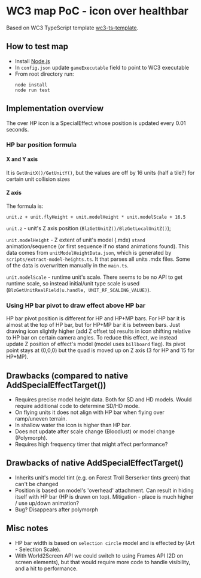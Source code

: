 # WC3 map PoC - icon over healthbar

Based on WC3 TypeScript template [wc3-ts-template](https://cipherxof.github.io/w3ts/docs/getting-started).

## How to test map

* Install [Node.js](https://nodejs.org/en/download)
* In `config.json` update `gameExecutable` field to point to WC3 executable
* From root directory run:
    ```shell
    node install
    node run test
    ```

## Implementation overview

The over HP icon is a SpecialEffect whose position is updated every 0.01 seconds.

### HP bar position formula

#### X and Y axis

It is `GetUnitX()/GetUnitY()`, but the values are off by 16 units (half a tile?) for certain unit collision sizes

#### Z axis

The formula is:

`unit.z + unit.flyHeight + unit.modelHeight * unit.modelScale + 16.5`

`unit.z` - unit's Z axis position (`BlzGetUnitZ()/BlzGetLocalUnitZ()`);

`unit.modelHeight` - Z extent of unit's model (.mdx) `stand` animation/sequence (or first sequence if no stand
animations found).
This data comes from `unitModelHeightData.json`, which is generated by `scripts/extract-model-heights.ts`.
It that parses all units .mdx files.
Some of the data is overwritten manually in the `main.ts`.

`unit.modelScale` - runtime unit's scale. There seems to be no API to get runtime scale, so instead initial/unit type
scale is used (`BlzGetUnitRealField(u.handle, UNIT_RF_SCALING_VALUE)`).

### Using HP bar pivot to draw effect above HP bar

HP bar pivot position is different for HP and HP+MP bars.
For HP bar it is almost at the top of HP bar, but for HP+MP bar it is between bars.
Just drawing icon slightly higher (add Z offset to) results in icon shifting relative to HP bar
on certain camera angles.
To reduce this effect, we instead update Z position of effect's model (model uses `billboard` flag).
Its pivot point stays at (0,0,0) but the quad is moved up on Z axis (3 for HP and 15 for HP+MP).

## Drawbacks (compared to native AddSpecialEffectTarget())

* Requires precise model height data. Both for SD and HD models. Would require additional code to determine SD/HD mode.
* On flying units it does not align with HP bar when flying over ramp/uneven terrain.
* In shallow water the icon is higher than HP bar.
* Does not update after scale change (Bloodlust) or model change (Polymorph).
* Requires high frequency timer that might affect performance?

## Drawbacks of native AddSpecialEffectTarget()

* Inherits unit's model tint (e.g. on Forest Troll Berserker tints green) that can't be changed
* Position is based on model's 'overhead' attachment. Can result in hiding itself with HP bar (HP is drawn on top). Mitigation - place is much higher / use up/down animation?
* Bug? Disappears after polymorph

## Misc notes

* HP bar width is based on `selection circle` model and is effected by (Art - Selection Scale).
* With World2Screen API we could switch to using Frames API (2D on screen elements),
  but that would require more code to handle visibility, and a hit to performance.